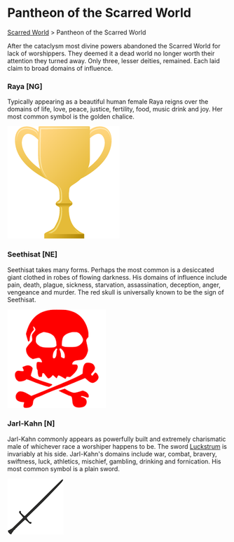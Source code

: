 # Pantheon of the Scarred World 
[Scarred World](./scarred-world.md) > Pantheon of the Scarred World

After the cataclysm most divine powers abandoned the Scarred World for lack of worshippers. They deemed it a dead world no longer worth their attention they turned away. Only three, lesser deities, remained. Each laid claim to broad domains of influence.

### Raya [NG]

Typically appearing as a beautiful human female Raya reigns over the domains of life, love, peace, justice, fertility, food, music drink and joy. Her most common symbol is the golden chalice.

![](../images/chalice.png)

### Seethisat [NE]

Seethisat takes many forms. Perhaps the most common is a desiccated giant clothed in robes of flowing darkness. His domains of influence include pain, death, plague, sickness, starvation, assassination, deception, anger, vengeance and murder. The red skull is universally known to be the sign of Seethisat.

![](../images/red-skull.png)

### Jarl-Kahn [N]
Jarl-Kahn commonly appears as powerfully built and extremely charismatic male of whichever race a worshiper happens to be. The sword [Luckstrum](./luckstrum.md) is invariably at his side. Jarl-Kahn's domains include war, combat, bravery, swiftness, luck, athletics, mischief, gambling, drinking and fornication. His most common symbol is a plain sword.

![](../images/sword.png)
